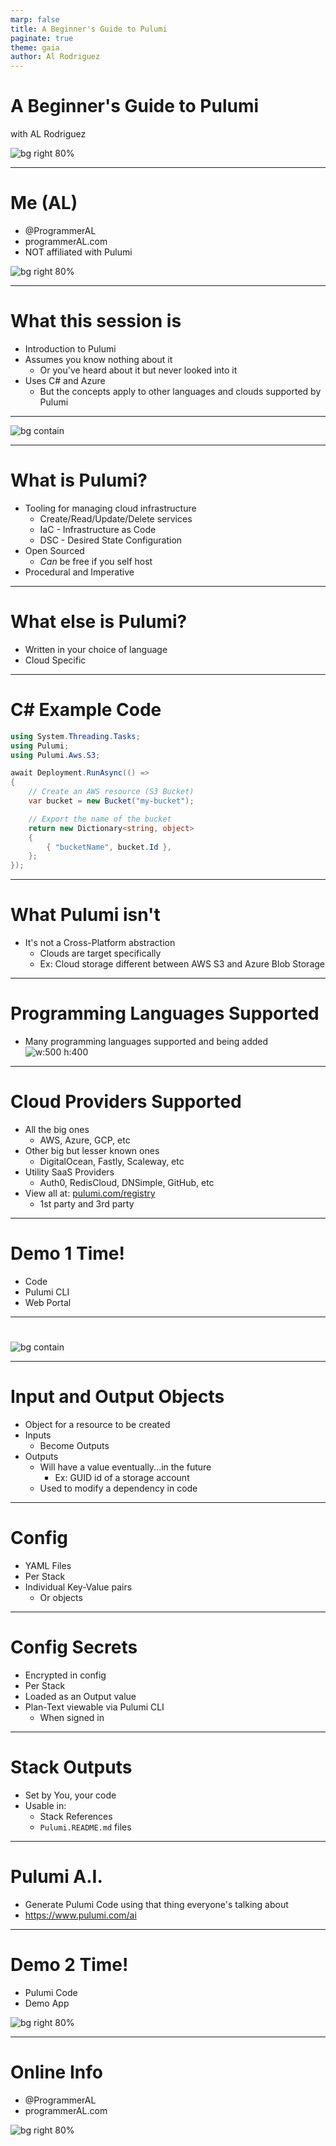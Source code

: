 ```yaml
---
marp: false
title: A Beginner's Guide to Pulumi
paginate: true
theme: gaia
author: Al Rodriguez
---
```


# A Beginner's Guide to Pulumi

with AL Rodriguez

![bg right 80%](presentation-images/presentation_link_qrcode.png)

---

# Me (AL)

- @ProgrammerAL
- programmerAL.com
- NOT affiliated with Pulumi

![bg right 80%](presentation-images/presentation_link_qrcode.png)

---

# What this session is

- Introduction to Pulumi
- Assumes you know nothing about it
  - Or you've heard about it but never looked into it
- Uses C# and Azure
  - But the concepts apply to other languages and clouds supported by Pulumi

---

![bg contain](presentation-images/padme-meme.jpg)

---

# What is Pulumi?

- Tooling for managing cloud infrastructure
  - Create/Read/Update/Delete services
  - IaC - Infrastructure as Code
  - DSC - Desired State Configuration
- Open Sourced
  - _Can_ be free if you self host
- Procedural and Imperative

---

# What else is Pulumi?

- Written in your choice of language
- Cloud Specific

---

# C# Example Code

```csharp
using System.Threading.Tasks;
using Pulumi;
using Pulumi.Aws.S3;

await Deployment.RunAsync(() =>
{
    // Create an AWS resource (S3 Bucket)
    var bucket = new Bucket("my-bucket");

    // Export the name of the bucket
    return new Dictionary<string, object>
    {
        { "bucketName", bucket.Id },
    };
});
```

---

# What Pulumi isn't

- It's not a Cross-Platform abstraction
  - Clouds are target specifically
  - Ex: Cloud storage different between AWS S3 and Azure Blob Storage

---

# Programming Languages Supported

- Many programming languages supported and being added
  ![w:500 h:400](presentation-images/pulumi-languages-and-sdks.png)

---

# Cloud Providers Supported

- All the big ones
  - AWS, Azure, GCP, etc
- Other big but lesser known ones
  - DigitalOcean, Fastly, Scaleway, etc
- Utility SaaS Providers
  - Auth0, RedisCloud, DNSimple, GitHub, etc
- View all at: [pulumi.com/registry](https://www.pulumi.com/registry)
  - 1st party and 3rd party

---

# Demo 1 Time!

- Code
- Pulumi CLI
- Web Portal

---

#

![bg contain](presentation-images/pulumi-state-flow.png)

---

# Input and Output Objects

- Object for a resource to be created
- Inputs
  - Become Outputs
- Outputs
  - Will have a value eventually...in the future
    - Ex: GUID id of a storage account
  - Used to modify a dependency in code

---

# Config

- YAML Files
- Per Stack
- Individual Key-Value pairs
  - Or objects

---

# Config Secrets

- Encrypted in config
- Per Stack
- Loaded as an Output value
- Plan-Text viewable via Pulumi CLI
  - When signed in

---

# Stack Outputs

- Set by You, your code
- Usable in:
  - Stack References
  - `Pulumi.README.md` files

---

# Pulumi A.I.

- Generate Pulumi Code using that thing everyone's talking about
- https://www.pulumi.com/ai

---

# Demo 2 Time!

- Pulumi Code
- Demo App

![bg right 80%](diagrams/demo-app.svg)

---

# Online Info

- @ProgrammerAL
- programmerAL.com

![bg right 80%](presentation-images/presentation_link_qrcode.png)
